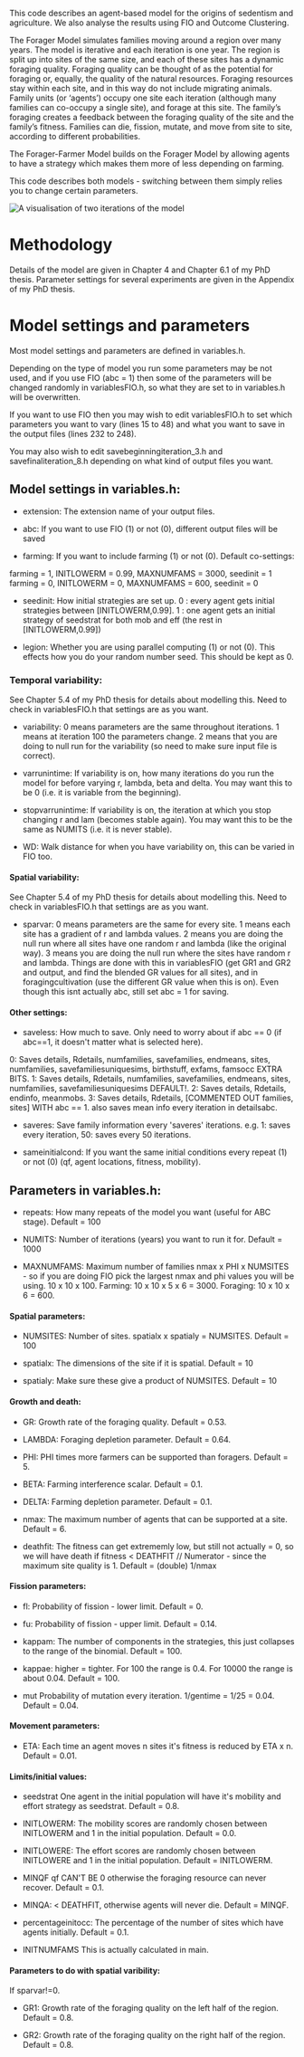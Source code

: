 This code describes an agent-based model for the origins of sedentism and agriculture. We also analyse the results using FIO and Outcome Clustering.

The Forager Model simulates families moving around a region over many years. The model is iterative and each iteration is one year. The region is split up into sites of the same size, and each of these sites has a dynamic foraging quality. Foraging quality can be thought of as the potential for foraging or, equally, the quality of the natural resources. Foraging resources stay within each site, and in this way do not include migrating animals. Family units (or ‘agents’) occupy one site each iteration (although many families can co-occupy a single site), and forage at this site. The family’s foraging creates a feedback between the foraging quality of the site and the family’s fitness. Families can die, fission, mutate, and move from site to site, according to different probabilities.

The Forager-Farmer Model builds on the Forager Model by allowing agents to have a strategy which makes them more of less depending on farming.

This code describes both models - switching between them simply relies you to change certain parameters.

![A visualisation of two iterations of the model](./exampleofmodel.png)

# Methodology

Details of the model are given in Chapter 4 and Chapter 6.1 of my PhD thesis. Parameter settings for several experiments are given in the Appendix of my PhD thesis.

# Model settings and parameters

Most model settings and parameters are defined in variables.h.

Depending on the type of model you run some parameters may be not used, and if you use FIO (abc = 1) then some of the parameters will be changed randomly in variablesFIO.h, so what they are set to in variables.h will be overwritten.

If you want to use FIO then you may wish to edit variablesFIO.h to set which parameters you want to vary (lines 15 to 48) and what you want to save in the output files (lines 232 to 248).

You may also wish to edit savebeginningiteration_3.h and savefinaliteration_8.h depending on what kind of output files you want.

## Model settings in variables.h:

- extension:
The extension name of your output files.

- abc: 
If you want to use FIO (1) or not (0), different output files will be saved

- farming:
If you want to include farming (1) or not (0).
Default co-settings:

farming = 1, INITLOWERM = 0.99, MAXNUMFAMS = 3000, seedinit = 1
farming = 0, INITLOWERM = 0, MAXNUMFAMS = 600, seedinit = 0

- seedinit:
How initial strategies are set up.
0 : every agent gets initial strategies between [INITLOWERM,0.99].
1 : one agent gets an initial strategy of seedstrat for both mob and eff (the rest in [INITLOWERM,0.99])

- legion:
Whether you are using parallel computing (1) or not (0). This effects how you do your random number seed. This should be kept as 0.


### Temporal variability:
See Chapter 5.4 of my PhD thesis for details about modelling this. Need to check in variablesFIO.h that settings are as you want.

- variability:
0 means parameters are the same throughout iterations.
1 means at iteration 100 the parameters change.
2 means that you are doing to null run for the variability (so need to make sure input file is correct).

- varrunintime:
If variability is on, how many iterations do you run the model for before varying r, lambda, beta and delta.
You may want this to be 0 (i.e. it is variable from the beginning).

- stopvarrunintime:
If variability is on, the iteration at which you stop changing r and lam (becomes stable again).
You may want this to be the same as NUMITS (i.e. it is never stable).

- WD:
Walk distance for when you have variability on, this can be varied in FIO too.

#### Spatial variability: 
See Chapter 5.4 of my PhD thesis for details about modelling this. Need to check in variablesFIO.h that settings are as you want.

- sparvar:
0 means parameters are the same for every site.
1 means each site has a gradient of r and lambda values.
2 means you are doing the null run where all sites have one random r and lambda (like the original way).
3 means you are doing the null run where the sites have random r and lambda.
Things are done with this in variablesFIO (get GR1 and GR2 and output, and find the blended GR values for all sites), and in foragingcultivation (use the different GR value when this is on).
Even though this isnt actually abc, still set abc = 1 for saving.

#### Other settings:

- saveless:
How much to save. Only need to worry about if abc == 0 (if abc==1, it doesn't matter what is selected here).

0: Saves details, Rdetails, numfamilies, savefamilies, endmeans, sites, numfamilies, savefamiliesuniquesims, birthstuff, exfams, famsocc EXTRA BITS.
1: Saves details, Rdetails, numfamilies, savefamilies, endmeans, sites, numfamilies, savefamiliesuniquesims DEFAULT!.
2: Saves details, Rdetails, endinfo, meanmobs.
3: Saves details, Rdetails, [COMMENTED OUT families, sites] WITH abc == 1. also saves mean info every iteration in detailsabc.

- saveres:
Save family information every 'saveres' iterations. e.g. 1: saves every iteration, 50: saves every 50 iterations.

- sameinitialcond:
If you want the same initial conditions every repeat (1) or not (0) (qf, agent locations, fitness, mobility).

## Parameters in variables.h:

- repeats:
How many repeats of the model you want (useful for ABC stage).
Default = 100

- NUMITS:
Number of iterations (years) you want to run it for.
Default = 1000

- MAXNUMFAMS:
Maximum number of families nmax x PHI x NUMSITES - so if you are doing FIO pick the largest nmax and phi values you will be using. 10 x 10 x 100.
Farming: 10 x 10 x 5 x 6 = 3000.
Foraging: 10 x 10 x 6 = 600.

#### Spatial parameters:

- NUMSITES:
Number of sites. spatialx x spatialy = NUMSITES.
Default = 100

- spatialx:
The dimensions of the site if it is spatial.
Default = 10

- spatialy:
Make sure these give a product of NUMSITES.
Default = 10


#### Growth and death:

- GR:
Growth rate of the foraging quality.
Default = 0.53.

- LAMBDA:
Foraging depletion parameter.
Default = 0.64.

- PHI:
PHI times more farmers can be supported than foragers.
Default = 5.

- BETA: 
Farming interference scalar.
Default = 0.1.

- DELTA:
Farming depletion parameter.
Default = 0.1.

- nmax:
The maximum number of agents that can be supported at a site.
Default = 6.

- deathfit:
The fitness can get extrememly low, but still not actually = 0, so we will have death if fitness < DEATHFIT // Numerator - since the maximum site quality is 1.
Default = (double) 1/nmax

#### Fission parameters:

- fl:
Probability of fission - lower limit.
Default = 0.

- fu:
Probability of fission - upper limit.
Default = 0.14.

- kappam:
The number of components in the strategies, this just collapses to the range of the binomial.
Default = 100.

- kappae:
higher = tighter. For 100 the range is 0.4. For 10000 the range is about 0.04.
Default = 100.

- mut
Probability of mutation every iteration. 1/gentime = 1/25 = 0.04.
Default = 0.04.

#### Movement parameters:

- ETA:
Each time an agent moves n sites it's fitness is reduced by ETA x n.
Default = 0.01.

#### Limits/initial values:

- seedstrat
One agent in the initial population will have it's mobility and effort strategy as seedstrat.
Default = 0.8.

- INITLOWERM:
The mobility scores are randomly chosen between INITLOWERM and 1 in the initial population.
Default = 0.0.

- INITLOWERE:
The effort scores are randomly chosen between INITLOWERE and 1 in the initial population.
Default = INITLOWERM.

- MINQF
qf CAN'T BE 0 otherwise the foraging resource can never recover.
Default = 0.1.

- MINQA:
< DEATHFIT, otherwise agents will never die.
Default = MINQF.

- percentageinitocc:
The percentage of the number of sites which have agents initially.
Default = 0.1.

- INITNUMFAMS
This is actually calculated in main.

#### Parameters to do with spatial varibility:

If sparvar!=0.

- GR1:
Growth rate of the foraging quality on the left half of the region.
Default = 0.8.

- GR2:
Growth rate of the foraging quality on the right half of the region.
Default = 0.8.



